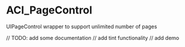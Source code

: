 ACI_PageControl
===============

UIPageControl wrapper to support unlimited number of pages

// TODO: add some documentation
// add tint functionality
// add demo
